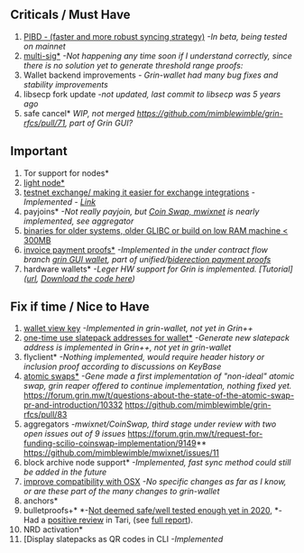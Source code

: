 ## Criticals / Must Have

1. [PIBD - (faster and more robust syncing strategy)](https://github.com/stakervali/grin-wishlist/issues/6)
  *-In beta, being tested on mainnet*
2. [multi-sig*](https://github.com/stakervali/grin-wishlist/issues/2)
  *-Not happening any time soon if I understand correctly, since there is no solution yet to generate threshold range proofs:*
3. Wallet backend improvements
  *- Grin-wallet had many bug fixes and stability improvements*
4. libsecp fork update 
   *-not updated, last commit to libsecp was 5 years ago*
5. safe cancel*
   *WIP, not merged https://github.com/mimblewimble/grin-rfcs/pull/71, part of Grin GUI?*

## Important

1. Tor support for nodes*
2. [light node*](https://github.com/stakervali/grin-wishlist/issues/7)
3. [testnet exchange/ making it easier for exchange integrations](https://github.com/stakervali/grin-wishlist/issues/4)
 *-Implemented - [Link]([url](https://github.com/stakervali/grin-wishlist/issues/4))*
4. payjoins*
  *-Not really payjoin, but [Coin Swap, mwixnet]([url](https://forum.grin.mw/t/request-for-funding-scilio-coinswap-implementation/9149)) is nearly implemented, see aggregator*
5. [binaries for older systems, older GLIBC or build on low RAM machine < 300MB]()
7. [invoice payment proofs*](https://github.com/stakervali/grin-wishlist/issues/10)
    *-Implemented in the under contract flow branch [grin GUI wallet]([url](https://github.com/mimblewimble/grin-wallet/pull/681)), part of unified/[biderection payment proofs]([url](https://phyro.github.io/grinvestigation/bidirectional_paymentproofs.html))*
8. hardware wallets*
  *-Leger HW support for Grin is implemented. [Tutorial]([url](https://www.youtube.com/playlist?list=PLb1nuT3sFYbD_sydCVCngbvATsm9RwWyF), [Download the code here]([url](https://github.com/NicolasFlamel1/ledger-live/releases)))* 

## Fix if time / Nice to Have

1. [wallet view key]([url](https://forum.grin.mw/t/looking-for-a-tutorial-of-grin-wallet-cli-view-wallet-function-rewind-hash-and-scan-rewind-hash-150-grin-bounty/9444/11?u=anynomous))
   *-Implemented in grin-wallet, not yet in Grin++*
3. [one-time use slatepack addresses for wallet*](https://github.com/stakervali/grin-wishlist/issues/11)
  *-Generate new slatepack address is implemented in Grin++, not yet in grin-wallet*
4. flyclient*
   *-Nothing implemented, would require header history or inclusion proof according to discussions on KeyBase*
5. [atomic swaps*](https://github.com/stakervali/grin-wishlist/issues/1)
  *-Gene made a first implementation of "non-ideal" atomic swap, grin reaper offered to continue implementation, nothing fixed yet.*
  https://forum.grin.mw/t/questions-about-the-state-of-the-atomic-swap-pr-and-introduction/10332
  https://github.com/mimblewimble/grin-rfcs/pull/83
6. aggregators
  *-mwixnet/CoinSwap, third stage under review with two open issues out of 9 issues*
https://forum.grin.mw/t/request-for-funding-scilio-coinswap-implementation/9149**
https://github.com/mimblewimble/mwixnet/issues/11
7. block archive node support*
   *-Implemented, fast sync method could still be added in the future*
8. [improve compatibility with OSX](https://github.com/stakervali/grin-wishlist/issues/3)
  *-No specific changes as far as I know, or are these part of the many changes to grin-wallet*
9. anchors*
10. bulletproofs+*
  *-[Not deemed safe/well tested enough yet in 2020](keybase://chat/grincoin#dev/5873), 
  *-Had a [positive review]([url](https://tari.substack.com/p/taris-bulletproofs-audit-is-done)) in Tari, (see [full report]([url](https://github.com/tari-project/bulletproofs-plus/blob/main/docs/quarkslab-audit/report.pdf)https://github.com/tari-project/bulletproofs-plus/blob/main/docs/quarkslab-audit/report.pdf)). 
11. NRD activation*
12. [Display slatepacks as QR codes in CLI
  *-Implemented*

